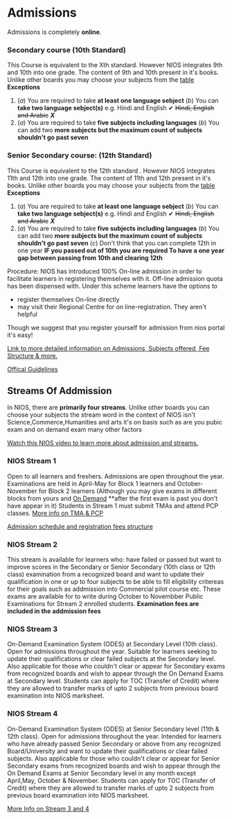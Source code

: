 # Admissions

Admissions is completely **online**.

### Secondary course (10th Standard)

This Course is equivalent to the Xth standard. However NIOS integrates 9th and 10th into one grade. The content of 9th and 10th present in it's books. Unlike other boards you may choose your subjects from the [table](https://www.nios.ac.in/departmentsunits/academic/senior-secondary-course-equivalent-to-class-xii.aspx) 
**Exceptions** 
1. (*a*) You are required to take __at least one language sebject__
(*b*) You can __take two language sebject(s)__ e.g. Hindi and English ✔ ~~Hindi, English and Arabic~~ ***X***
2. (*a*) You are required to take __five subjects including languages__
(*b*) You can add two __more subjects but the maximum count of subjects shouldn't go past seven__

### Senior Secondary course: (12th Standard)

This Course is equivalent to the 12th standard . However NIOS integrates 11th and 12th into one grade. The content of 11th and 12th present in it's books. Unlike other boards you may choose your subjects from the [table](https://www.nios.ac.in/departmentsunits/academic/senior-secondary-course-equivalent-to-class-xii.aspx) 
**Exceptions** 
1. (*a*) You are required to take __at least one language sebject__
(*b*) You can __take two language sebject(s)__ e.g. Hindi and English ✔ ~~Hindi, English and Arabic~~ ***X***
2. (*a*) You are required to take __five subjects including languages__
(*b*) You can add two __more subjects but the maximum count of subjects shouldn't go past seven__
(*c*) Don't think that you can complete 12th in one year __IF you passed out of 10th you are required To have a one year gap between passing from 10th and clearing 12th__



Procedure: NIOS has introduced 100% On-line admission in order to facilitate learners in registering themselves with it. Off-line admission quota has been dispensed with. Under this scheme learners have the options to

- register themselves On-line directly
- may visit their Regional Centre for on line-registration. They aren't helpful

Though we suggest that you register yourself for admission from nios portal it's easy!

[Link to more detailed information on Admissions, Subjects offered, Fee Structure & more.](https://nios.ac.in/student-information-section/admission-procedure.aspx)

[Offical Guidelines](https://drive.google.com/drive/folders/1S8z_RbST1EgllO27tPGU_uemNi7Kdpsj)

## Streams Of Addmission 

In NIOS, there are __primarily four streams__. Unlike other boards you can choose your subjects the stream word in the context of NIOS isn't Science,Commerce,Humanities and arts it's on basis such as are you pubic exam and on demand exam many other factors

[Watch this NIOS video to learn more about admission and streams.](https://youtube.com/playlist?list=PLSh652xpu_YH8C93k-3hMEH5yCnIwSAyQ&si=iBrRMlwzIezPlW9G)

### NIOS Stream 1

Open to all learners and freshers. Admissions are open throughout the year. Examinations are held in April-May for Block 1 learners and October-November for Block 2 learners (Although you may give exams in different blocks from yours and [On Demand](https://nios-students.pages.dev/wiki/Exams-Assignments#ode-on-demand-examination) **after the first exam is past you don't have appear in it) Students in Stream 1 must submit TMAs and attend PCP classes. [More info on TMA & PCP](https://nios-students.pages.dev/wiki/Exams-Assignments)

[Admission schedule and registration fees structure](https://sdmis.nios.ac.in/home/fees)



### NIOS Stream 2

This stream is available for learners who: have failed or passed but want to improve scores in the Secondary or Senior Secondary (10th class or 12th class) examination from a recognized board and want to update their qualification in one or up to four subjects to be able to fill eligibility critereas for their goals such as addmission into Commercial pilot course etc.   These exams are available for to write during October to Novembber Public Examinations for Stream 2 enrolled students. **Examination fees are included in the addmission fees**

### NIOS Stream 3

On-Demand Examination System (ODES) at Secondary Level (10th class). Open for admissions throughout the year. Suitable for learners seeking to update their qualifications or clear failed subjects at the Secondary level. Also applicable for those who couldn't clear or appear for Secondary exams from recognized boards and wish to appear through the On Demand Exams at Secondary level. Students can apply for TOC (Transfer of Credit) where they are allowed to transfer marks of upto 2 subjects from previous board examination into NIOS marksheet.

### NIOS Stream 4

On-Demand Examination System (ODES) at Senior Secondary level (11th & 12th class). Open for admissions throughout the year. Intended for learners who have already passed Senior Secondary or above from any recognized Board/University and want to update their qualifications or clear failed subjects. Also applicable for those who couldn't clear or appear for Senior Secondary exams from recognized boards and wish to appear through the On Demand Exams at Senior Secondary level in any month except April,May, October & November. Students can apply for TOC (Transfer of Credit) where they are allowed to transfer marks of upto 2 subjects from previous board examination into NIOS marksheet.

[More Info on Stream 3 and 4](https://rcguwahati.nios.ac.in/registration-for-on-demand-examination-ode-and-procedure.html)
